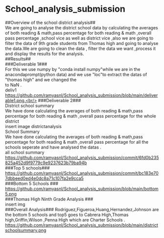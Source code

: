 # School_analysis_submission<br/>
##Overview of the school district analysis##<br/>
We are going to analyse the district school data by calculating the averages of both reading & math,pass percentage for both reading & math ,overall pass percentage ,school vice as well as district vice ,also we are going to filter the data of 9th grade students from Thomas high and going to analyse the data.We are going to clean the data , filter the data we want ,process it and display the results for the analysis.<br/>
##Results##<br/>
###Deliverable 1###<br/>
For this we use numpy by "conda install numpy"while we are in the anacondaprompt(python data) and we use "loc"to extract the datas of "thomas high" and we changed the <br/>
to NaN .<br/>
 deliv1 https://github.com/ramyasnl/School_analysis_submission/blob/main/deliverable1.png.<br/>
###Deliverable 2###<br/>
District school summary <br/>
We have done calculating the averages of both reading & math,pass percentage for both reading & math ,overall pass percentage for the whole district<br/>
insert image districtanalysis<br/>
School Summary <br/>
We have done calculating the averages of both reading & math,pass percentage for both reading & math ,overall pass percentage for all the schools seperate and have analysed the datas .<br/>
 all school summary https://github.com/ramyasnl/School_analysis_submission/commit/6fd0b235825a452d9f9779c9e9237623b79ba94b <br/>
###Top 5 schools###<br/>
 https://github.com/ramyasnl/School_analysis_submission/commit/bc183e707dbbeed0ed4e0dc8a71c107fa2e9cca5 <br/>
###Bottom 5 Schools ###<br/>
https://github.com/ramyasnl/School_analysis_submission/blob/main/bottom5.png <br/>
###Thomas High Ninth Grade Analysis ###<br/>
insert img <br/>
###Overall Analysis###
Rodriguez,Figueroa,Huang,Hernandez,Johnson are the bottom 5 schools and top5 goes to Cabrera High,Thomas high,Griffin,Wilson ,Penna High which are Charter Schools .
https://github.com/ramyasnl/School_analysis_submission/blob/main/districtschoolsummary.png
